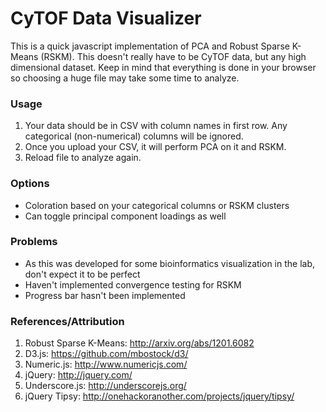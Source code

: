 # CyTOF Data Visualizer

This is a quick javascript implementation of PCA and Robust Sparse K-Means (RSKM). This doesn't really have to be CyTOF data, but any high dimensional dataset. Keep in mind that everything is done in your browser so choosing a huge file may take some time to analyze.

### Usage

1. Your data should be in CSV with column names in first row. Any categorical (non-numerical) columns will be ignored.
2. Once you upload your CSV, it will perform PCA on it and RSKM.
3. Reload file to analyze again.

### Options

- Coloration based on your categorical columns or RSKM clusters
- Can toggle principal component loadings as well

### Problems

- As this was developed for some bioinformatics visualization in the lab, don't expect it to be perfect
- Haven't implemented convergence testing for RSKM
- Progress bar hasn't been implemented

### References/Attribution

1. Robust Sparse K-Means: http://arxiv.org/abs/1201.6082
2. D3.js: https://github.com/mbostock/d3/
3. Numeric.js: http://www.numericjs.com/
4. jQuery: http://jquery.com/
5. Underscore.js: http://underscorejs.org/
6. jQuery Tipsy: http://onehackoranother.com/projects/jquery/tipsy/
